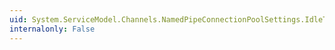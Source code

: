 ```yaml
---
uid: System.ServiceModel.Channels.NamedPipeConnectionPoolSettings.IdleTimeout
internalonly: False
---
```

